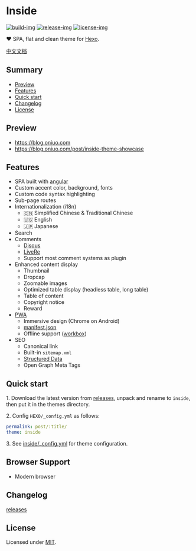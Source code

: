 # Inside

[![build-img]][travis] [![release-img]][releases] [![license-img]](LICENSE)

❤️ SPA, flat and clean theme for [Hexo].

[中文文档](README_zh-Hans.md)

## Summary

- [Preview](#preview)
- [Features](#features)
- [Quick start](#quick-start)
- [Changelog](#changelog)
- [License](#license)

## Preview

- https://blog.oniuo.com
- https://blog.oniuo.com/post/inside-theme-showcase

## Features

- SPA built with [angular]
- Custom accent color, background, fonts
- Custom code syntax highlighting
- Sub-page routes
- Internationalization (i18n)
  - :cn: Simplified Chinese & Traditional Chinese
  - :us: English
  - :jp: Japanese
- Search
- Comments
  - [Disqus]
  - [LiveRe]
  - Support most comment systems as plugin
- Enhanced content display
  - Thumbnail
  - Dropcap
  - Zoomable images
  - Optimized table display (headless table, long table)
  - Table of content
  - Copyright notice
  - Reward
- [PWA]
  - Immersive design (Chrome on Android)
  - [manifest.json]
  - Offline support ([workbox])
- SEO
  - Canonical link
  - Built-in `sitemap.xml`
  - [Structured Data]
  - Open Graph Meta Tags

## Quick start

1\. Download the latest version from [releases], unpack and rename to `inside`, then put it in the themes directory.

2\. Config `HEXO/_config.yml` as follows:

```yml
permalink: post/:title/
theme: inside
```

3\. See [inside/_config.yml](_config.yml) for theme configuration.

## Browser Support

- Modern browser

## Changelog

[releases]

## License

Licensed under [MIT](LICENSE).

[build-img]: https://img.shields.io/travis/ike-c/hexo-theme-inside.svg?longCache=true&style=flat-square
[release-img]: https://img.shields.io/github/release/ike-c/hexo-theme-inside.svg?longCache=true&style=flat-square
[license-img]: https://img.shields.io/github/license/ike-c/hexo-theme-inside.svg?longCache=true&style=flat-square

[angular]: https://angular.io
[hexo]: https://hexo.io/
[PWA]: https://developers.google.com/web/progressive-web-apps
[manifest.json]: https://developers.google.com/web/fundamentals/web-app-manifest/
[workbox]: https://developers.google.com/web/tools/workbox/
[Structured Data]: https://developers.google.com/search/docs/guides/intro-structured-data
[disqus]: https://disqus.com
[livere]: https://livere.com
[releases]: https://github.com/ike-c/hexo-theme-inside/releases
[travis]: https://travis-ci.org/ike-c/hexo-theme-inside
